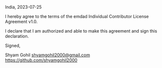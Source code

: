 India, 2023-07-25

I hereby agree to the terms of the emdad Individual Contributor License
Agreement v1.0.

I declare that I am authorized and able to make this agreement and sign this
declaration.

Signed,

Shyam Gohil shyamgohil2000@gmail.com https://github.com/shyamgohil2000
